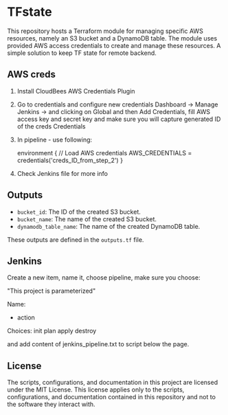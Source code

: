 # TFstate
This repository hosts a Terraform module for managing specific AWS resources, namely an S3 bucket and a DynamoDB table. The module uses provided AWS access credentials to create and manage these resources.
A simple solution to keep TF state for remote backend.


## AWS creds

1. Install CloudBees AWS Credentials Plugin
2. Go to credentials and configure new credentials Dashboard -> Manage Jenkins -> and clicking on Global and then Add Credentials, fill AWS access key and secret key and make sure you will capture generated ID of the creds
Credentials
3. In pipeline - use following:

    environment {
        // Load AWS credentials
        AWS_CREDENTIALS = credentials('creds_ID_from_step_2')
    }
4. Check Jenkins file for more info    

## Outputs

- `bucket_id`: The ID of the created S3 bucket.
- `bucket_name`: The name of the created S3 bucket.
- `dynamodb_table_name`: The name of the created DynamoDB table.

These outputs are defined in the `outputs.tf` file.


## Jenkins

Create a new item, name it, choose pipeline, make sure you choose:

"This project is parameterized"

Name: 
- action

Choices:
init
plan
apply
destroy

and add content of jenkins_pipeline.txt to script below the page.

## License

The scripts, configurations, and documentation in this project are licensed under the MIT License. This license applies only to the scripts, configurations, and documentation contained in this repository and not to the software they interact with. 
